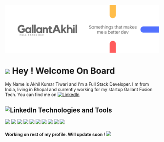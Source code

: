 <img src="Gallant Akhil (2).png">
<h1><img src="https://emojis.slackmojis.com/emojis/images/1471045852/843/highfive.gif?1471045852"> Hey ! Welcome On Board</h1>

My Name is Akhil Kumar Tiwari and I'm a Full Stack Developer. I'm from India, living in Bhopal and currently working for my startup Gallant Fusion Tech. You can find me on <a href="https://www.linkedin.com/in/akhil-tiwari-628010139/" target="_blank"><img alt="LinkedIn" src="https://emojis.slackmojis.com/emojis/images/1470343326/711/linkedin.png?1470343326" width="15" height="15" /></a>

<h2> <img alt="LinkedIn" src="https://emojis.slackmojis.com/emojis/images/1507582538/3014/technologist.jpg?1507582538" width="30" height="30" /> Technologies and Tools </h2>

<p><img src="https://img.shields.io/badge/OS-Linux-informational?style=flat&logo=linux&logoColor=white&color=2bbc8a"/> <img src="https://img.shields.io/badge/Code-Python-informational?style=flat&logo=python&logoColor=white&color=2bbc8a"/> <img src="https://img.shields.io/badge/Code-JavaScript-informational?style=flat&logo=javascript&logoColor=white&color=2bbc8a"/> <img src="https://img.shields.io/badge/code-flutter-informational?style=flat&logo=flutter&logoColor=white&color=2bbc8a"/> <img src="https://img.shields.io/badge/code-React-informational?style=flat&logo=react&logoColor=white&color=2bbc8a"/> <img src="https://img.shields.io/badge/tool-MySQL-informational?style=flat&logo=mysql&logoColor=white&color=2bbc8a"/> <img src="https://img.shields.io/badge/tool-MongoDB-informational?style=flat&logo=mongodb&logoColor=white&color=2bbc8a"/> <img src="https://img.shields.io/badge/tool-GraphQL-informational?style=flat&logo=graphql&logoColor=white&color=2bbc8a"/> <img src="https://img.shields.io/badge/shell-Bash-informational?style=flat&logo=gnu-bash&logoColor=white&color=2bbc8a"/> <img src="https://img.shields.io/badge/tool-Node-informational?style=flat&logo=node.js&logoColor=white&color=2bbc8a"/></p>


<h4>Working on rest of my profile. Will update soon ! <img src="https://emojis.slackmojis.com/emojis/images/1471045839/793/computerrage.gif?1471045839"></h4>
